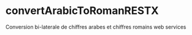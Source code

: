 # convertArabicToRomanRESTX
Conversion bi-laterale de chiffres arabes et chiffres romains web services
